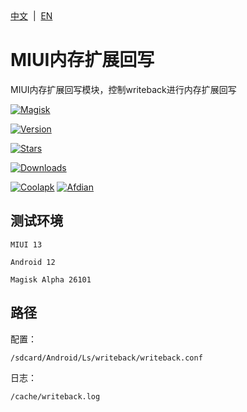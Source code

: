 <div align="left">
<a href="/README.md">中文</a> &nbsp;|&nbsp;
<a href="/README_en-US.md">EN</a>
</div>

# MIUI内存扩展回写
MIUI内存扩展回写模块，控制writeback进行内存扩展回写

[![Magisk](https://img.shields.io/badge/Magisk-blue?style=for-the-badge)](https://github.com/topjohnwu/Magisk)

[![Version](https://img.shields.io/github/tag/Lslingshang/Memory.expansion.writeback?style=for-the-badge&label=当前版本)](https://github.com/Lslingshang/Memory.expansion.writeback/releases/latest)


[![Stars](https://img.shields.io/github/stars/Lslingshang/Memory.expansion.writeback?style=for-the-badge&label=Github收藏&logo=github "GitHub Repo stars")](https://github.com/Lslingshang/Memory.expansion.writeback)

[![Downloads](https://img.shields.io/github/downloads/Lslingshang/Memory.expansion.writeback/total?style=for-the-badge&label=Github下载&logo=github)](https://github.com/Lslingshang/Memory.expansion.writeback/releases)

[![Coolapk](https://img.shields.io/badge/酷安-柊芸芸-hotpink?style=for-the-badge)](http://www.coolapk.com/u/11696005)
[![Afdian](https://img.shields.io/badge/爱发电-泠裳-hotpink?style=for-the-badge)](https://afdian.net/a/Lslingshang)

## 测试环境
`MIUI 13`

`Android 12`

`Magisk Alpha 26101`

## 路径
配置：
  ```
  /sdcard/Android/Ls/writeback/writeback.conf
  ```
日志： 
  ```
  /cache/writeback.log
  ```
